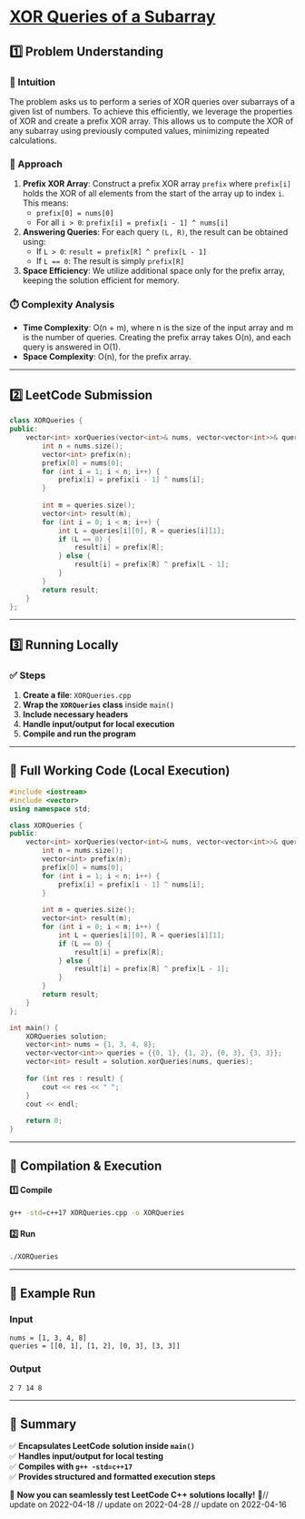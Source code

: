 # **[XOR Queries of a Subarray](https://leetcode.com/problems/xor-queries-of-a-subarray/description/)**  

## **1️⃣ Problem Understanding**  
### **📌 Intuition**  
The problem asks us to perform a series of XOR queries over subarrays of a given list of numbers. To achieve this efficiently, we leverage the properties of XOR and create a prefix XOR array. This allows us to compute the XOR of any subarray using previously computed values, minimizing repeated calculations. 

### **🚀 Approach**  
1. **Prefix XOR Array**: Construct a prefix XOR array `prefix` where `prefix[i]` holds the XOR of all elements from the start of the array up to index `i`. This means:
   - `prefix[0] = nums[0]`
   - For all `i > 0`: `prefix[i] = prefix[i - 1] ^ nums[i]`
2. **Answering Queries**: For each query `(L, R)`, the result can be obtained using:
   - If `L > 0`: `result = prefix[R] ^ prefix[L - 1]`
   - If `L == 0`: The result is simply `prefix[R]`
3. **Space Efficiency**: We utilize additional space only for the prefix array, keeping the solution efficient for memory.

### **⏱️ Complexity Analysis**  
- **Time Complexity**: O(n + m), where n is the size of the input array and m is the number of queries. Creating the prefix array takes O(n), and each query is answered in O(1).
- **Space Complexity**: O(n), for the prefix array.

---  

## **2️⃣ LeetCode Submission**  
```cpp
class XORQueries {
public:
    vector<int> xorQueries(vector<int>& nums, vector<vector<int>>& queries) {
        int n = nums.size();
        vector<int> prefix(n);
        prefix[0] = nums[0];
        for (int i = 1; i < n; i++) {
            prefix[i] = prefix[i - 1] ^ nums[i];
        }
        
        int m = queries.size();
        vector<int> result(m);
        for (int i = 0; i < m; i++) {
            int L = queries[i][0], R = queries[i][1];
            if (L == 0) {
                result[i] = prefix[R];
            } else {
                result[i] = prefix[R] ^ prefix[L - 1];
            }
        }
        return result;
    }
};  
```  

---  

## **3️⃣ Running Locally**  
### **✅ Steps**  
1. **Create a file**: `XORQueries.cpp`  
2. **Wrap the `XORQueries` class** inside `main()`  
3. **Include necessary headers**  
4. **Handle input/output for local execution**  
5. **Compile and run the program**  

---  

## **📝 Full Working Code (Local Execution)**  
```cpp
#include <iostream>
#include <vector>
using namespace std;

class XORQueries {
public:
    vector<int> xorQueries(vector<int>& nums, vector<vector<int>>& queries) {
        int n = nums.size();
        vector<int> prefix(n);
        prefix[0] = nums[0];
        for (int i = 1; i < n; i++) {
            prefix[i] = prefix[i - 1] ^ nums[i];
        }
        
        int m = queries.size();
        vector<int> result(m);
        for (int i = 0; i < m; i++) {
            int L = queries[i][0], R = queries[i][1];
            if (L == 0) {
                result[i] = prefix[R];
            } else {
                result[i] = prefix[R] ^ prefix[L - 1];
            }
        }
        return result;
    }
};

int main() {
    XORQueries solution;
    vector<int> nums = {1, 3, 4, 8};
    vector<vector<int>> queries = {{0, 1}, {1, 2}, {0, 3}, {3, 3}};
    vector<int> result = solution.xorQueries(nums, queries);
    
    for (int res : result) {
        cout << res << " ";
    }
    cout << endl;
    
    return 0;
}  
```  

---  

## **🔧 Compilation & Execution**  
#### **1️⃣ Compile**  
```bash
g++ -std=c++17 XORQueries.cpp -o XORQueries
```  

#### **2️⃣ Run**  
```bash
./XORQueries
```  

---  

## **🎯 Example Run**  
### **Input**  
```
nums = [1, 3, 4, 8]
queries = [[0, 1], [1, 2], [0, 3], [3, 3]]
```  
### **Output**  
```
2 7 14 8
```  

---  

## **📌 Summary**  
✅ **Encapsulates LeetCode solution inside `main()`**  
✅ **Handles input/output for local testing**  
✅ **Compiles with `g++ -std=c++17`**  
✅ **Provides structured and formatted execution steps**  

🚀 **Now you can seamlessly test LeetCode C++ solutions locally!** 🚀// update on 2022-04-18
// update on 2022-04-28
// update on 2022-04-16
